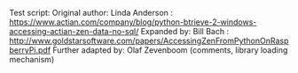 Test script:
Original author: Linda Anderson : https://www.actian.com/company/blog/python-btrieve-2-windows-accessing-actian-zen-data-no-sql/
Expanded by: Bill Bach : http://www.goldstarsoftware.com/papers/AccessingZenFromPythonOnRaspberryPi.pdf
Further adapted by: Olaf Zevenboom (comments, library loading mechanism)

 
